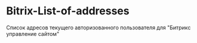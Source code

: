 # Bitrix-List-of-addresses
 Список адресов текущего авторизованного пользователя для "Битрикс управление сайтом"
